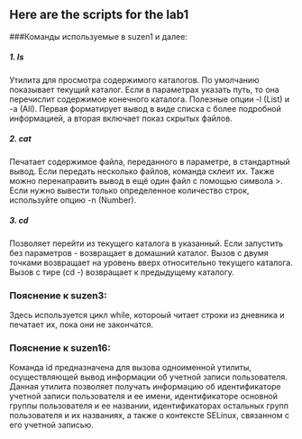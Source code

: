  ## Here are the scripts for the lab1
###Команды используемые в suzen1 и далее:
 ##### 1. ls
 Утилита для просмотра содержимого каталогов. По умолчанию показывает текущий каталог. Если в параметрах указать путь, то она перечислит содержимое конечного каталога. Полезные опции -l (List) и -a (All). Первая форматирует вывод в виде списка с более подробной информацией, а вторая включает показ скрытых файлов.
 ##### 2. cat
 Печатает содержимое файла, переданного в параметре, в стандартный вывод. Если передать несколько файлов, команда склеит их. Также можно перенаправить вывод в ещё один файл с помощью символа >. Если нужно вывести только определенное количество строк, используйте опцию -n (Number).
 ##### 3. cd
 Позволяет перейти из текущего каталога в указанный. Если запустить без параметров - возвращает в домашний каталог. Вызов с двумя точками возвращает на уровень вверх относительно текущего каталога. Вызов с тире (cd -) возвращает к предыдущему каталогу.
### Пояснение к suzen3:
Здесь используется цикл while, котороый читает строки из дневника и печатает их, пока они не закончатся.
### Пояснение к suzen16:
 Команда id предназначена для вызова одноименной утилиты, осуществляющей вывод информации об учетной записи пользователя. Данная утилита позволяет получать информацию об идентификаторе учетной записи пользователя и ее имени, идентификаторе основной группы пользователя и ее названии, идентификаторах остальных групп пользователя и их названиях, а также о контексте SELinux, связанном с его учетной записью.
